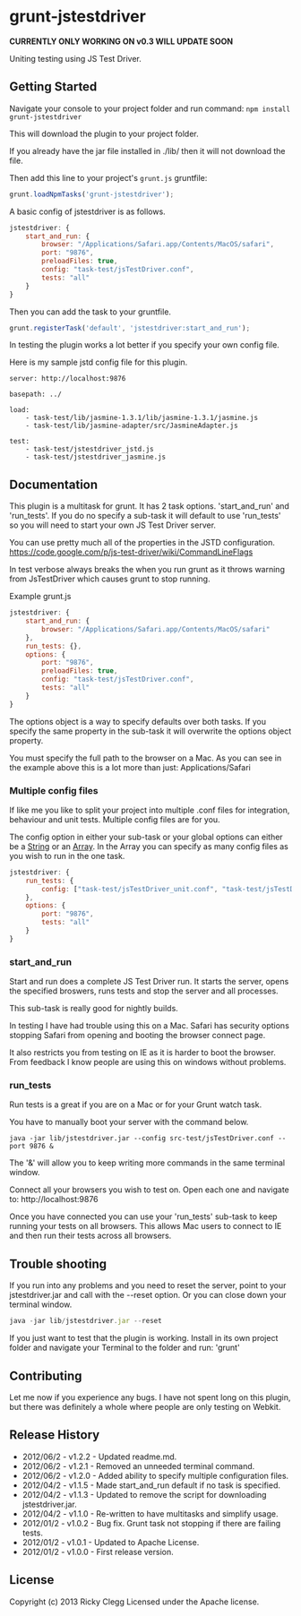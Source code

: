# grunt-jstestdriver

**CURRENTLY ONLY WORKING ON v0.3 WILL UPDATE SOON**

Uniting testing using JS Test Driver.


## Getting Started
Navigate your console to your project folder and run command: `npm install grunt-jstestdriver`

This will download the plugin to your project folder.

If you already have the jar file installed in ./lib/ then it will not download the file.

Then add this line to your project's `grunt.js` gruntfile:

```javascript
grunt.loadNpmTasks('grunt-jstestdriver');
```

A basic config of jstestdriver is as follows.

```javascript
jstestdriver: {
    start_and_run: {
        browser: "/Applications/Safari.app/Contents/MacOS/safari",
        port: "9876",
        preloadFiles: true,
        config: "task-test/jsTestDriver.conf",
        tests: "all"
    }
}
```

Then you can add the task to your gruntfile.

```javascript
grunt.registerTask('default', 'jstestdriver:start_and_run');
```

In testing the plugin works a lot better if you specify your own config file.

Here is my sample jstd config file for this plugin.

```
server: http://localhost:9876

basepath: ../

load:
    - task-test/lib/jasmine-1.3.1/lib/jasmine-1.3.1/jasmine.js
    - task-test/lib/jasmine-adapter/src/JasmineAdapter.js

test:
    - task-test/jstestdriver_jstd.js
    - task-test/jstestdriver_jasmine.js
```

[grunt]: http://gruntjs.com/
[getting_started]: https://github.com/gruntjs/grunt/blob/master/docs/getting_started.md


## Documentation

This plugin is a multitask for grunt. It has 2 task options. 'start_and_run' and 'run_tests'.
If you do no specify a sub-task it will default to use 'run_tests' so you will need to start your own JS Test Driver server.

You can use pretty much all of the properties in the JSTD configuration.
https://code.google.com/p/js-test-driver/wiki/CommandLineFlags

In test verbose always breaks the when you run grunt as it throws warning from JsTestDriver which causes grunt to stop running.

Example grunt.js

```javascript
jstestdriver: {
    start_and_run: {
        browser: "/Applications/Safari.app/Contents/MacOS/safari"
    },
    run_tests: {},
    options: {
        port: "9876",
        preloadFiles: true,
        config: "task-test/jsTestDriver.conf",
        tests: "all"
    }
}
```

The options object is a way to specify defaults over both tasks. If you specify the same property in the sub-task it will overwrite the options object property.

You must specify the full path to the browser on a Mac. As you can see in the example above this is a lot more than just: Applications/Safari

### Multiple config files

If like me you like to split your project into multiple .conf files for integration, behaviour and unit tests. Multiple config files are for you.

The config option in either your sub-task or your global options can either be a [String](https://developer.mozilla.org/en/docs/JavaScript/Reference/Global_Objects/String) or an [Array](https://developer.mozilla.org/en-US/docs/JavaScript/Reference/Global_Objects/Array).
In the Array you can specify as many config files as you wish to run in the one task.

```javascript
jstestdriver: {
    run_tests: {
        config: ["task-test/jsTestDriver_unit.conf", "task-test/jsTestDriver_integration.conf"]
    },
    options: {
        port: "9876",
        tests: "all"
    }
}
```

### start\_and\_run

Start and run does a complete JS Test Driver run. It starts the server, opens the specified broswers, runs tests and stop the server and all processes.

This sub-task is really good for nightly builds.

In testing I have had trouble using this on a Mac. Safari has security options stopping Safari from opening and booting the browser connect page.

It also restricts you from testing on IE as it is harder to boot the browser. From feedback I know people are using this on windows without problems.

### run_tests

Run tests is a great if you are on a Mac or for your Grunt watch task.

You have to manually boot your server with the command below.

```
java -jar lib/jstestdriver.jar --config src-test/jsTestDriver.conf --port 9876 &
```

The '&' will allow you to keep writing more commands in the same terminal window.

Connect all your browsers you wish to test on. Open each one and navigate to: http://localhost:9876

Once you have connected you can use your 'run_tests' sub-task to keep running your tests on all browsers.
This allows Mac users to connect to IE and then run their tests across all browsers.

## Trouble shooting

If you run into any problems and you need to reset the server, point to your jstestdriver.jar and call with the --reset option.
Or you can close down your terminal window.

```javascript
java -jar lib/jstestdriver.jar --reset
```

If you just want to test that the plugin is working. Install in its own project folder and navigate your Terminal to the folder and run: 'grunt'


## Contributing
Let me now if you experience any bugs. I have not spent long on this plugin, but there was definitely a whole where people are only testing on Webkit.


## Release History
* 2012/06/2 - v1.2.2 - Updated readme.md.
* 2012/06/2 - v1.2.1 - Removed an unneeded terminal command.
* 2012/06/2 - v1.2.0 - Added ability to specify multiple configuration files.
* 2012/04/2 - v1.1.5 - Made start_and_run default if no task is specified.
* 2012/04/2 - v1.1.3 - Updated to remove the script for downloading jstestdriver.jar.
* 2012/04/2 - v1.1.0 - Re-written to have multitasks and simplify usage.
* 2012/01/2 - v1.0.2 - Bug fix. Grunt task not stopping if there are failing tests.
* 2012/01/2 - v1.0.1 - Updated to Apache License.
* 2012/01/2 - v1.0.0 - First release version.


## License
Copyright (c) 2013 Ricky Clegg
Licensed under the Apache license.